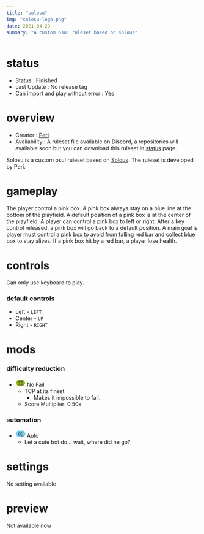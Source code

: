 ```yaml
---
title: "solosu"
img: "solosu-logo.png"
date: 2021-04-29
summary: "A custom osu! ruleset based on solous"
---
```


# status

- Status : Finished
- Last Update : No release tag
- Can import and play without error : Yes

# overview

- Creator : [Peri](https://github.com/Flutterish)
- Availability : A ruleset file available on Discord, a repositories will available soon but you can download this ruleset in [status](https://rulesets.info/pages/status/) page.

Solosu is a custom osu! ruleset based on [Solous](https://thc-games.itch.io/solous). The ruleset is developed by Peri.

# gameplay

The player control a pink box. A pink box always stay on a blue line at the bottom of the playfield. A default position of a pink box is at the center of the playfield. A player can control a pink box to left or right. After a key control released, a pink box will go back to a default position. A main goal is player must control a pink box to avoid from falling red bar and collect blue box to stay alives. If a pink box hit by a red bar, a player lose health.

# controls

Can only use keyboard to play.

### default controls

- Left - `LEFT`
- Center - `UP`
- Right - `RIGHT`

# mods

### difficulty reduction

- ![No Fail Icon](mod-icon/no-fail-mod.png) No Fail
  - TCP at its finest
    - Makes it impossible to fail.
  - Score Multiplier: 0.50x

### automation

- ![Auto Icon](mod-icon/auto-mod.png) Auto
  - Let a cute bot do... wait, where did he go?

# settings

No setting available

# preview

Not available now